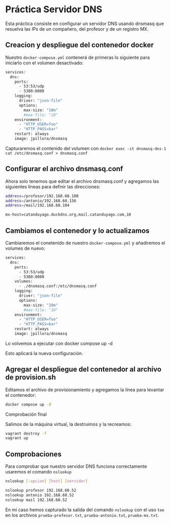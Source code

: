 # Práctica Servidor DNS

Esta práctica consiste en configurar un servidor DNS usando dnsmasq que resuelva las IPs de un compañero, del profesor y de un registro MX.

## Creacion y despliegue del contenedor docker

Nuestro `docker-compose.yml` contenerá de primeras lo siguiente para iniciarlo con el volumen desactivado:

```bash
services:
  dns:
    ports:
      - 53:53/udp
      - 5380:8080
    logging:
      driver: "json-file"
      options:
        max-size: "10m"
        #max-file: "10"
    environment:
      - "HTTP_USER=foo"
      - "HTTP_PASS=bar"
    restart: always
    image: jpillora/dnsmasq
```

Capturaremos el contenido del volumen con `docker exec -it dnsmasq-dns-1 cat /etc/dnsmasq.conf > dnsmasq.conf`

## Configurar el archivo dnsmasq.conf

Ahora solo tenemos que editar el archivo dnsmasq.conf y agregamos las siguientes líneas para definir las direcciones:

```bash
address=/profesor/192.168.60.100
address=/antonio/192.168.60.156
address=/mail/192.168.60.104

mx-host=catanduyago.duckdns.org,mail.catanduyago.com,10
```

## Cambiamos el contenedor y lo actualizamos

Cambiaremos el conetenido de nuestro `docker-compose.yml` y añadiremos el volumes de nuevo:

```bash
services:
  dns:
    ports:
      - 53:53/udp
      - 5380:8080
    volumes:
      - ./dnsmasq.conf:/etc/dnsmasq.conf
    logging:
      driver: "json-file"
      options:
        max-size: "10m"
        #max-file: "10"
    environment:
      - "HTTP_USER=foo"
      - "HTTP_PASS=bar"
    restart: always
    image: jpillora/dnsmasq
```
Lo volvemos a ejecutar con docker compose up -d

Esto aplicará la nueva configuración.

## Agregar el despliegue del contenedor al archivo de provision.sh

Editamos el archivo de provisionamiento y agregamos la línea para levantar el contenedor:

```bash
docker compose up -d
```
Comprobación final

Salimos de la máquina virtual, la destruimos y la recreamos:

```bash
vagrant destroy -f
vagrant up
```

## Comprobaciones

Para comprobar que nuestro servidor DNS funciona correctamente usaremos el comando `nslookup`

```bash
nslookup [-opcion] [host] [servidor]

nslookup profesor 192.168.60.52
nslookup antonio 192.168.60.52
nslookup mail 192.168.60.52
```
En mi caso hemos capturado la salida del comando `nslookup` con el uso `tee` en los archivos `prueba-profesor.txt`, `prueba-antonio.txt`, `prueba-mx.txt`.
